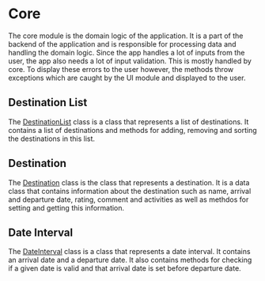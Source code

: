 # Core

The core module is the domain logic of the application. It is a part of the backend of the application and is responsible for processing data and handling the domain logic. Since the app handles a lot of inputs from the user, the app also needs a lot of input validation. This is mostly handled by core. To display these errors to the user however, the methods throw exceptions which are caught by the UI module and displayed to the user.

## Destination List

The [DestinationList](/travelu/core/src/main/java/travelu/core/DestinationList.java) class is a class that represents a list of destinations. It contains a list of destinations and methods for adding, removing and sorting the destinations in this list.

## Destination

The [Destination](/travelu/core/src/main/java/travelu/core/Destination.java) class is the class that represents a destination. It is a data class that contains information about the destination such as name, arrival and departure date, rating, comment and activities as well as methdos for setting and getting this information.

## Date Interval

The [DateInterval](/travelu/core/src/main/java/travelu/core/DateInterval.java) class is a class that represents a date interval. It contains an arrival date and a departure date. It also contains methods for checking if a given date is valid and that arrival date is set before departure date.